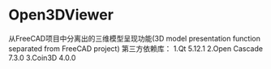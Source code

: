 # Open3DViewer
从FreeCAD项目中分离出的三维模型呈现功能(3D model presentation function separated from FreeCAD project)
第三方依赖库：
1.Qt 5.12.1
2.Open Cascade 7.3.0
3.Coin3D 4.0.0
